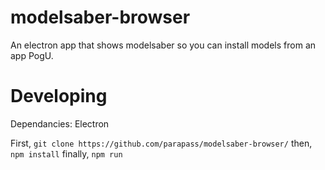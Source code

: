 # modelsaber-browser
An electron app that shows modelsaber so you can install models from an app PogU.

# Developing

Dependancies:
Electron

First,
`git clone https://github.com/parapass/modelsaber-browser/`
then,
`npm install`
finally,
`npm run`

